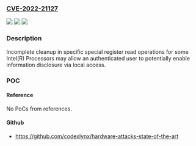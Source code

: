 ### [CVE-2022-21127](https://cve.mitre.org/cgi-bin/cvename.cgi?name=CVE-2022-21127)
![](https://img.shields.io/static/v1?label=Product&message=Intel(R)%20Processors&color=blue)
![](https://img.shields.io/static/v1?label=Version&message=n%2Fa&color=blue)
![](https://img.shields.io/static/v1?label=Vulnerability&message=%20information%20disclosure%20&color=brighgreen)

### Description

Incomplete cleanup in specific special register read operations for some Intel(R) Processors may allow an authenticated user to potentially enable information disclosure via local access.

### POC

#### Reference
No PoCs from references.

#### Github
- https://github.com/codexlynx/hardware-attacks-state-of-the-art


